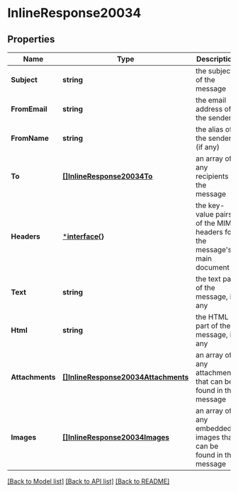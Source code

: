 # InlineResponse20034

## Properties
Name | Type | Description | Notes
------------ | ------------- | ------------- | -------------
**Subject** | **string** | the subject of the message | [optional] [default to null]
**FromEmail** | **string** | the email address of the sender | [optional] [default to null]
**FromName** | **string** | the alias of the sender (if any) | [optional] [default to null]
**To** | [**[]InlineResponse20034To**](inline_response_200_34_to.md) | an array of any recipients in the message | [optional] [default to null]
**Headers** | [***interface{}**](interface{}.md) | the key-value pairs of the MIME headers for the message&#x27;s main document | [optional] [default to null]
**Text** | **string** | the text part of the message, if any | [optional] [default to null]
**Html** | **string** | the HTML part of the message, if any | [optional] [default to null]
**Attachments** | [**[]InlineResponse20034Attachments**](inline_response_200_34_attachments.md) | an array of any attachments that can be found in the message | [optional] [default to null]
**Images** | [**[]InlineResponse20034Images**](inline_response_200_34_images.md) | an array of any embedded images that can be found in the message | [optional] [default to null]

[[Back to Model list]](../README.md#documentation-for-models) [[Back to API list]](../README.md#documentation-for-api-endpoints) [[Back to README]](../README.md)

